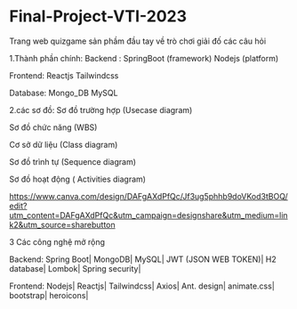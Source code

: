 # Final-Project-VTI-2023
Trang web quizgame sản phầm đầu tay về trò chơi giải đố các câu hỏi 

1.Thành phần chính:
Backend : 
SpringBoot (framework)
Nodejs (platform)

Frontend: 
Reactjs
Tailwindcss

Database: 
Mongo_DB
MySQL

2.các sơ đồ:
Sơ đồ trường hợp (Usecase diagram)

Sơ đồ chức năng (WBS)

Cơ sở dữ liệu (Class diagram)

Sơ đồ trình tự (Sequence diagram)

Sơ đồ hoạt động ( Activities diagram)

https://www.canva.com/design/DAFgAXdPfQc/Jf3ug5phhb9doVKod3tBOQ/edit?utm_content=DAFgAXdPfQc&utm_campaign=designshare&utm_medium=link2&utm_source=sharebutton


3 Các công nghệ mở rộng

Backend:
Spring Boot|
MongoDB|
MySQL|
JWT (JSON WEB TOKEN)|
H2 database|
Lombok|
Spring security|

Frontend:
Nodejs|
Reactjs|
Tailwindcss|
Axios|
Ant. design|
animate.css|
bootstrap|
heroicons|

